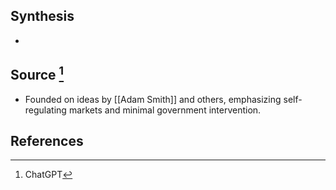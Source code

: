 ## Synthesis
- 
## Source [^1]
- Founded on ideas by [[Adam Smith]] and others, emphasizing self-regulating markets and minimal government intervention.
## References

[^1]: ChatGPT